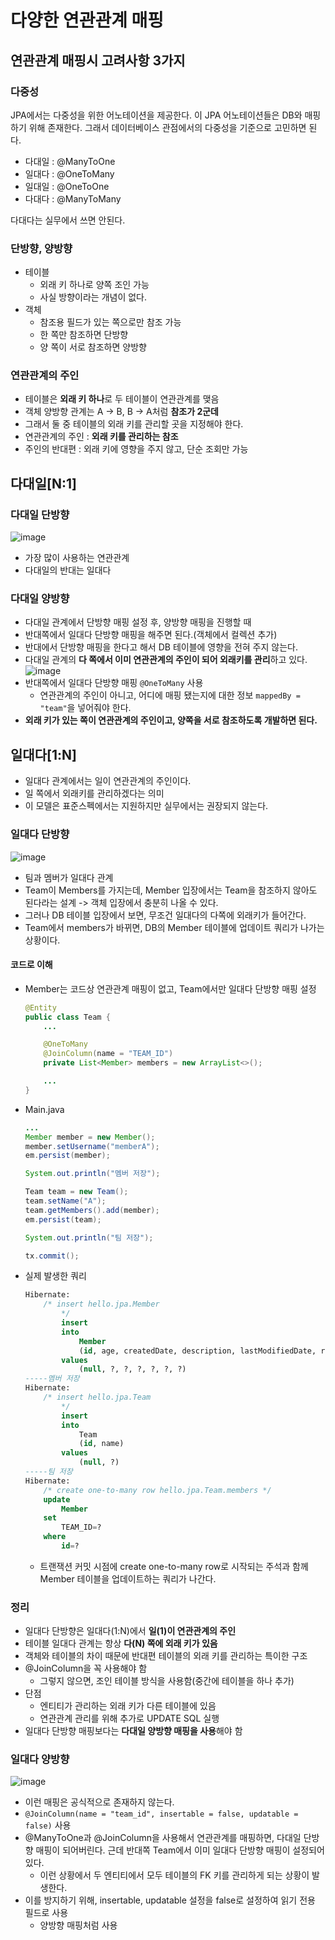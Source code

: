 # 다양한 연관관계 매핑

## 연관관계 매핑시 고려사항 3가지

### 다중성

JPA에서는 다중성을 위한 어노테이션을 제공한다. 이 JPA 어노테이션들은 DB와 매핑하기 위해 존재한다. 그래서 데이터베이스 관점에서의 다중성을 기준으로 고민하면 된다.

- 다대일 : @ManyToOne
- 일대다 : @OneToMany
- 일대일 : @OneToOne
- 다대다 : @ManyToMany

다대다는 실무에서 쓰면 안된다.

### 단방향, 양방향

- 테이블
  - 외래 키 하나로 양쪽 조인 가능
  - 사실 방향이라는 개념이 없다.
- 객체
  - 참조용 필드가 있는 쪽으로만 참조 가능
  - 한 쪽만 참조하면 단방향
  - 양 쪽이 서로 참조하면 양방향

### 연관관계의 주인

- 테이블은 **외래 키 하나**로 두 테이블이 연관관계를 맺음
- 객체 양방향 관계는 A -> B, B -> A처럼 **참조가 2군데**
- 그래서 둘 중 테이블의 외래 키를 관리할 곳을 지정해야 한다.
- 연관관계의 주인 : **외래 키를 관리하는 참조**
- 주인의 반대편 : 외래 키에 영향을 주지 않고, 단순 조회만 가능

## 다대일[N:1]

### 다대일 단방향

![image](https://user-images.githubusercontent.com/47625368/122255988-9c5e1980-cf09-11eb-99b2-462a7279bf45.png)

- 가장 많이 사용하는 연관관계
- 다대일의 반대는 일대다

### 다대일 양방향

- 다대일 관계에서 단방향 매핑 설정 후, 양방향 매핑을 진행할 때
- 반대쪽에서 일대다 단방향 매핑을 해주면 된다.(객체에서 컬렉션 추가)
- 반대에서 단방향 매핑을 한다고 해서 DB 테이블에 영향을 전혀 주지 않는다.
- 다대일 관계의 **다 쪽에서 이미 연관관계의 주인이 되어 외래키를 관리**하고 있다.
  ![image](https://user-images.githubusercontent.com/47625368/122256646-3a51e400-cf0a-11eb-84ad-bb9adf6acb3d.png)
- 반대쪽에서 일대다 단방향 매핑 `@OneToMany` 사용
  - 연관관계의 주인이 아니고, 어디에 매핑 됐는지에 대한 정보 `mappedBy = "team"`을 넣어줘야 한다.
- **외래 키가 있는 쪽이 연관관계의 주인이고, 양쪽을 서로 참조하도록 개발하면 된다.**

## 일대다[1:N]

- 일대다 관계에서는 일이 연관관계의 주인이다.
- 일 쪽에서 외래키를 관리하겠다는 의미
- 이 모델은 표준스펙에서는 지원하지만 실무에서는 권장되지 않는다.

### 일대다 단방향

![image](https://user-images.githubusercontent.com/47625368/122260276-0973ae00-cf0e-11eb-885e-01cb20e97bb9.png)

- 팀과 멤버가 일대다 관계
- Team이 Members를 가지는데, Member 입장에서는 Team을 참조하지 않아도 된다라는 설계 -> 객체 입장에서 충분히 나올 수 있다.
- 그러나 DB 테이블 입장에서 보면, 무조건 일대다의 다쪽에 외래키가 들어간다.
- Team에서 members가 바뀌면, DB의 Member 테이블에 업데이트 쿼리가 나가는 상황이다.

#### 코드로 이해

- Member는 코드상 연관관계 매핑이 없고, Team에서만 일대다 단방향 매핑 설정
  ```java
  @Entity
  public class Team {
      ...

      @OneToMany
      @JoinColumn(name = "TEAM_ID")
      private List<Member> members = new ArrayList<>();

      ...
  }
  ```
- Main.java

  ```java
  ...
  Member member = new Member();
  member.setUsername("memberA");
  em.persist(member);

  System.out.println("멤버 저장");

  Team team = new Team();
  team.setName("A");
  team.getMembers().add(member);
  em.persist(team);

  System.out.println("팀 저장");

  tx.commit();
  ```

- 실제 발생한 쿼리
  ```sql
  Hibernate:
      /* insert hello.jpa.Member
          */
          insert
          into
              Member
              (id, age, createdDate, description, lastModifiedDate, roleType, name)
          values
              (null, ?, ?, ?, ?, ?, ?)
  -----멤버 저장
  Hibernate:
      /* insert hello.jpa.Team
          */
          insert
          into
              Team
              (id, name)
          values
              (null, ?)
  -----팀 저장
  Hibernate:
      /* create one-to-many row hello.jpa.Team.members */
      update
          Member
      set
          TEAM_ID=?
      where
          id=?
  ```
  - 트랜잭션 커밋 시점에 create one-to-many row로 시작되는 주석과 함께 Member 테이블을 업데이트하는 쿼리가 나간다.

### 정리

- 일대다 단방향은 일대다(1:N)에서 **일(1)이 연관관계의 주인**
- 테이블 일대다 관계는 항상 **다(N) 쪽에 외래 키가 있음**
- 객체와 테이블의 차이 때문에 반대편 테이블의 외래 키를 관리하는 특이한 구조
- @JoinColumn을 꼭 사용해야 함
  - 그렇지 않으면, 조인 테이블 방식을 사용함(중간에 테이블을 하나 추가)
- 단점
  - 엔티티가 관리하는 외래 키가 다른 테이블에 있음
  - 연관관계 관리를 위해 추가로 UPDATE SQL 실행
- 일대다 단방향 매핑보다는 **다대일 양방향 매핑을 사용**해야 함

### 일대다 양방향

![image](https://user-images.githubusercontent.com/47625368/122261750-aa169d80-cf0f-11eb-967f-dbb8ee9d120d.png)

- 이런 매핑은 공식적으로 존재하지 않는다.
- `@JoinColumn(name = "team_id", insertable = false, updatable = false)` 사용
- @ManyToOne과 @JoinColumn을 사용해서 연관관계를 매핑하면, 다대일 단방향 매핑이 되어버린다. 근데 반대쪽 Team에서 이미 일대다 단방향 매핑이 설정되어 있다.
  - 이런 상황에서 두 엔티티에서 모두 테이블의 FK 키를 관리하게 되는 상황이 발생한다.
- 이를 방지하기 위해, insertable, updatable 설정을 false로 설정하여 읽기 전용 필드로 사용
  - 양방향 매핑처럼 사용
